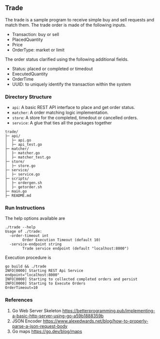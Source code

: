 ## Trade
The trade is a sample program to receive simple buy and sell requests and match them.
The trade order is made of the following inputs.
* Transaction: buy or sell
* PlacedQuantity
* Price
* OrderType: market or limit

The order status clarified using the following additional fields.
* Status: placed or completed or timedout
* ExecutedQuantity
* OrderTime
* UUID: to uniquely identify the transaction within the system

### Directory Structure

- `api`: A basic REST API interface to place and get order status.
- `matcher`: A order matching logic implementation.
- `store`: A store for the completed, timedout or cancelled orders.
- `service`: A glue that ties all the packages together

```
trade/
├─ api/
│  ├─ api.go
│  ├─ api_test.go
├─ matcher/
│  ├─ matcher.go
│  ├─ matcher_test.go
├─ store/
│  ├─ store.go
├─ service/
│  ├─ service.go
├─ scripts/
│  ├─ ordergen.sh
│  ├─ getorder.sh
├─ main.go
├─ README.md
```

### Run Instructions

The help options available are
```
./trade --help
Usage of ./trade:
  -order-timeout int
        Order Execution Timeout (default 10)
  -service-endpoint string
        Trade service endpoint (default "localhost:8000")
```

Execution procedure is
```
go build && ./trade 
INFO[0000] Starting REST Api Service                     endpoint="localhost:8000"
INFO[0000] Starting to collected completed orders and persist 
INFO[0000] Starting to Execute Orders                    OrderTimeout=10
```

### References
1. Go Web Server Skeleton https://betterprogramming.pub/implementing-a-basic-http-server-using-go-a59b1888359b
2. JSON Encoder https://www.alexedwards.net/blog/how-to-properly-parse-a-json-request-body
3. Go maps https://go.dev/blog/maps
